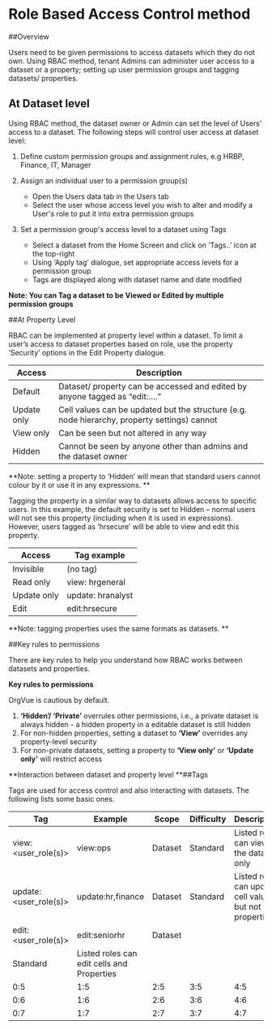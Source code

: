 # Role Based Access Control method

##Overview

Users need to be given permissions to access datasets which they do not own. Using RBAC method, tenant Admins can administer user access to a dataset or a property; setting up user permission groups and tagging datasets/ properties.

## At Dataset level

Using RBAC method, the dataset owner or Admin can set the level of Users' access to a dataset. The following steps will control user access at dataset level:

1. Define custom permission groups and assignment rules, e.g HRBP, Finance, IT, Manager
2. Assign an individual user to a permission group(s)
    * Open the Users data tab in the Users tab
    * Select the user whose access level you wish to alter and modify a User's role to put it into extra permission groups

3. Set a permission group's access level to a dataset using Tags
    * Select a dataset from the Home Screen and click on ‘Tags..’ icon at the top-right
    * Using ‘Apply tag’ dialogue, set appropriate access levels for a permission group
    * Tags are displayed along with dataset name and date modified

**Note: You can Tag a dataset to be Viewed or Edited by multiple permission groups**

##At Property Level

RBAC can be implemented at property level within a dataset. To limit a user’s access to dataset properties based on role, use the property ‘Security’ options in the Edit Property dialogue.

| Access | Description |
| -- | -- |
| Default | Dataset/ property can be accessed and edited by anyone tagged as “edit:….”|
| Update only| Cell values can be updated but the structure (e.g. node hierarchy, property settings) cannot|
| View only| Can be seen but not altered in any way|
| Hidden | Cannot be seen by anyone other than admins and the dataset owner|

**Note: setting a property to ‘Hidden’ will mean that standard users cannot colour by it or use it in any expressions.
**

Tagging the property in a similar way to datasets allows access to specific users. In this example, the default security is set to Hidden – normal users will not see this property (including when it is used in expressions). However, users tagged as ‘hrsecure’ will be able to view and edit this property.

| Access | Tag example |
| -- | -- |
| Invisible | (no tag) |
| Read only | view: hrgeneral|
| Update only| update: hranalyst|
| Edit | edit:hrsecure|

**Note: tagging properties uses the same formats as datasets.
**

##Key rules to permissions

There are key rules to help you understand how RBAC works between datasets and properties.

**Key rules to permissions**

OrgVue is cautious by default.

1. **‘Hidden’/ ‘Private’** overrules other permissions, i.e., a private dataset is always hidden - a hidden property in a editable dataset is still hidden
2. For non-hidden properties, setting a dataset to **‘View’** overrides any property-level security
3. For non-private datasets, setting a property to **‘View only'** or **‘Update only'** will restrict access

**Interaction between dataset and property level
**##Tags

Tags are used for access control and also interacting with datasets. The following lists some basic ones. 

| Tag | Example | Scope | Difficulty | Description|
| -- | -- | -- | -- | -- |
| view:<user_role(s)>| view:ops|Dataset | Standard | Listed roles can view the dataset only|
| update:<user_role(s)>| update:hr,finance| Dataset |Standard | Listed roles can update cell values but not properties|
| edit:<user_role(s)>| edit:seniorhr| Dataset
| Standard | Listed roles can edit cells and Properties|
| 0:5 | 1:5 | 2:5 | 3:5 | 4:5 |
| 0:6 | 1:6 | 2:6 | 3:6 | 4:6 |
| 0:7 | 1:7 | 2:7 | 3:7 | 4:7 |